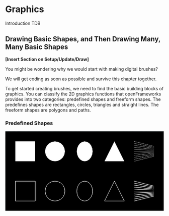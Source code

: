# Graphics #

Introduction TDB

## Drawing Basic Shapes, and Then Drawing Many, Many Basic Shapes ##

**[Insert Section on Setup/Update/Draw]**

You might be wondering why we would start with making digital brushes?   

We will get coding as soon as possible and survive this chapter together.

To get started creating brushes, we need to find the basic building blocks of graphics.  You can classify the 2D graphics functions that openFrameworks provides into two categories: predefined shapes and freeform shapes.  The predefines shapes are rectangles, circles, triangles and straight lines.  The freeform shapes are polygons and paths.

### Predefined Shapes ###

![Basic Shapes](images/intrographics_basicshapes.png "Basic Shapes With and Without Fill")
